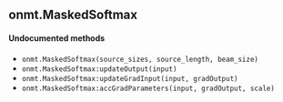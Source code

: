<a name="onmt.MaskedSoftmax.dok"></a>


## onmt.MaskedSoftmax ##



#### Undocumented methods ####

<a name="onmt.MaskedSoftmax"></a>
 * `onmt.MaskedSoftmax(source_sizes, source_length, beam_size)`
<a name="onmt.MaskedSoftmax:updateOutput"></a>
 * `onmt.MaskedSoftmax:updateOutput(input)`
<a name="onmt.MaskedSoftmax:updateGradInput"></a>
 * `onmt.MaskedSoftmax:updateGradInput(input, gradOutput)`
<a name="onmt.MaskedSoftmax:accGradParameters"></a>
 * `onmt.MaskedSoftmax:accGradParameters(input, gradOutput, scale)`
